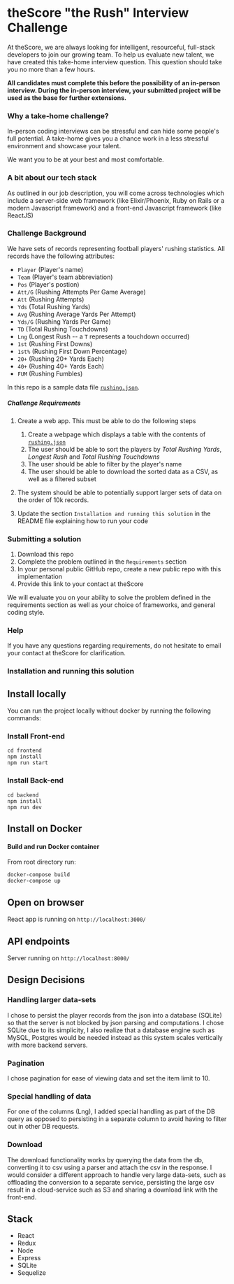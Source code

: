 # theScore "the Rush" Interview Challenge

At theScore, we are always looking for intelligent, resourceful, full-stack developers to join our growing team. To help us evaluate new talent, we have created this take-home interview question. This question should take you no more than a few hours.

**All candidates must complete this before the possibility of an in-person interview. During the in-person interview, your submitted project will be used as the base for further extensions.**

### Why a take-home challenge?

In-person coding interviews can be stressful and can hide some people's full potential. A take-home gives you a chance work in a less stressful environment and showcase your talent.

We want you to be at your best and most comfortable.

### A bit about our tech stack

As outlined in our job description, you will come across technologies which include a server-side web framework (like Elixir/Phoenix, Ruby on Rails or a modern Javascript framework) and a front-end Javascript framework (like ReactJS)

### Challenge Background

We have sets of records representing football players' rushing statistics. All records have the following attributes:

* `Player` (Player's name)
* `Team` (Player's team abbreviation)
* `Pos` (Player's postion)
* `Att/G` (Rushing Attempts Per Game Average)
* `Att` (Rushing Attempts)
* `Yds` (Total Rushing Yards)
* `Avg` (Rushing Average Yards Per Attempt)
* `Yds/G` (Rushing Yards Per Game)
* `TD` (Total Rushing Touchdowns)
* `Lng` (Longest Rush -- a `T` represents a touchdown occurred)
* `1st` (Rushing First Downs)
* `1st%` (Rushing First Down Percentage)
* `20+` (Rushing 20+ Yards Each)
* `40+` (Rushing 40+ Yards Each)
* `FUM` (Rushing Fumbles)

In this repo is a sample data file [`rushing.json`](/rushing.json).

##### Challenge Requirements

1. Create a web app. This must be able to do the following steps
    1. Create a webpage which displays a table with the contents of [`rushing.json`](/rushing.json)
    2. The user should be able to sort the players by _Total Rushing Yards_, _Longest Rush_ and _Total Rushing Touchdowns_
    3. The user should be able to filter by the player's name
    4. The user should be able to download the sorted data as a CSV, as well as a filtered subset

2. The system should be able to potentially support larger sets of data on the order of 10k records.

3. Update the section `Installation and running this solution` in the README file explaining how to run your code

### Submitting a solution

1. Download this repo
2. Complete the problem outlined in the `Requirements` section
3. In your personal public GitHub repo, create a new public repo with this implementation
4. Provide this link to your contact at theScore

We will evaluate you on your ability to solve the problem defined in the requirements section as well as your choice of frameworks, and general coding style.

### Help

If you have any questions regarding requirements, do not hesitate to email your contact at theScore for clarification.

### Installation and running this solution

## Install locally

You can run the project locally without docker by running the following commands:

### Install Front-end

```
cd frontend
npm install
npm run start
```

### Install Back-end

```
cd backend
npm install
npm run dev
```

## Install on Docker

#### Build and run Docker container

From root directory run:

```
docker-compose build
docker-compose up
```

## Open on browser

React app is running on ```http://localhost:3000/```

## API endpoints

Server running on ```http://localhost:8000/```

## Design Decisions

### Handling larger data-sets

I chose to persist the player records from the json into a database (SQLite)
so that the server is not blocked by json parsing and computations.
I chose SQLite due to its simplicity, I also realize that a database engine such as MySQL, Postgres
would be needed instead as this system scales vertically with more backend servers.
### Pagination

I chose pagination for ease of viewing data and set the item limit to 10.

### Special handling of data

For one of the columns (Lng), I added special handling as part of the DB query as opposed to persisting in a
separate column to avoid having to filter out in other DB requests.

### Download

The download functionality works by querying the data from the db, converting it to csv using a parser
and attach the csv in the response.
I would consider a different approach to handle very large data-sets, such as offloading the conversion
to a separate service, persisting the large csv result in a cloud-service such as S3 and sharing a download
link with the front-end.

## Stack

* React
* Redux
* Node
* Express
* SQLite
* Sequelize
